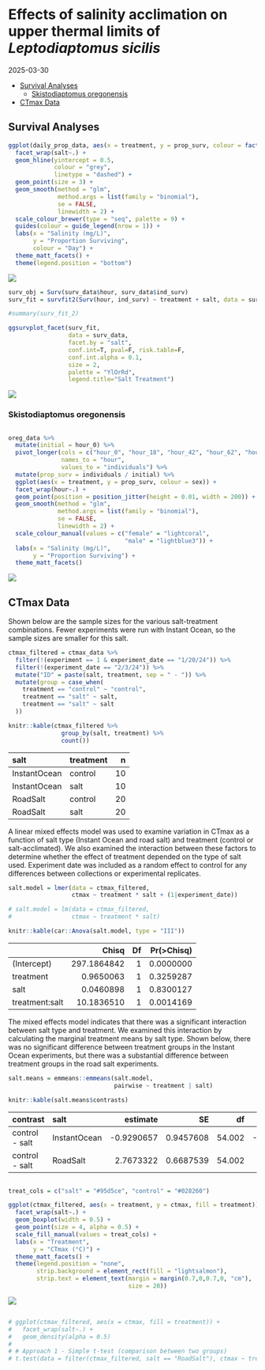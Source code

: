 Effects of salinity acclimation on upper thermal limits of
*Leptodiaptomus sicilis*
================
2025-03-30

- [Survival Analyses](#survival-analyses)
  - [Skistodiaptomus oregonensis](#skistodiaptomus-oregonensis)
- [CTmax Data](#ctmax-data)

## Survival Analyses

``` r
ggplot(daily_prop_data, aes(x = treatment, y = prop_surv, colour = factor(exp_day))) + 
  facet_wrap(salt~.) + 
  geom_hline(yintercept = 0.5,
             colour = "grey", 
             linetype = "dashed") + 
  geom_point(size = 3) + 
  geom_smooth(method = "glm", 
              method.args = list(family = "binomial"), 
              se = FALSE,
              linewidth = 2) + 
  scale_colour_brewer(type = "seq", palette = 9) + 
  guides(colour = guide_legend(nrow = 1)) + 
  labs(x = "Salinity (mg/L)",
       y = "Proportion Surviving",
       colour = "Day") + 
  theme_matt_facets() + 
  theme(legend.position = "bottom")
```

<img src="../Figures/report/unnamed-chunk-1-1.png" style="display: block; margin: auto;" />

``` r
surv_obj = Surv(surv_data$hour, surv_data$ind_surv)
surv_fit = survfit2(Surv(hour, ind_surv) ~ treatment + salt, data = surv_data)

#summary(surv_fit_2)

ggsurvplot_facet(surv_fit, 
                 data = surv_data,
                 facet.by = "salt",
                 conf.int=T, pval=F, risk.table=F, 
                 conf.int.alpha = 0.1,
                 size = 2,
                 palette = "YlOrRd",
                 legend.title="Salt Treatment")
```

<img src="../Figures/report/unnamed-chunk-2-1.png" style="display: block; margin: auto;" />

### Skistodiaptomus oregonensis

``` r

oreg_data %>% 
  mutate(initial = hour_0) %>% 
  pivot_longer(cols = c("hour_0", "hour_18", "hour_42", "hour_62", "hour_86"), 
               names_to = "hour", 
               values_to = "individuals") %>% 
  mutate(prop_surv = individuals / initial) %>% 
  ggplot(aes(x = treatment, y = prop_surv, colour = sex)) +
  facet_wrap(hour~.) + 
  geom_point(position = position_jitter(height = 0.01, width = 200)) + 
  geom_smooth(method = "glm", 
              method.args = list(family = "binomial"), 
              se = FALSE,
              linewidth = 2) + 
  scale_colour_manual(values = c("female" = "lightcoral", 
                                 "male" = "lightblue3")) + 
  labs(x = "Salinity (mg/L)", 
       y = "Proportion Surviving") + 
  theme_matt_facets()
```

<img src="../Figures/report/unnamed-chunk-4-1.png" style="display: block; margin: auto;" />

## CTmax Data

Shown below are the sample sizes for the various salt-treatment
combinations. Fewer experiments were run with Instant Ocean, so the
sample sizes are smaller for this salt.

``` r
ctmax_filtered = ctmax_data %>% 
  filter(!(experiment == 1 & experiment_date == "1/20/24")) %>% 
  filter(!(experiment_date == "2/3/24")) %>% 
  mutate("ID" = paste(salt, treatment, sep = " - ")) %>% 
  mutate(group = case_when(
    treatment == "control" ~ "control",
    treatment == "salt" ~ salt,
    treatment == "salt" ~ salt
  ))

knitr::kable(ctmax_filtered %>% 
               group_by(salt, treatment) %>%  
               count())
```

| salt         | treatment |   n |
|:-------------|:----------|----:|
| InstantOcean | control   |  10 |
| InstantOcean | salt      |  10 |
| RoadSalt     | control   |  20 |
| RoadSalt     | salt      |  20 |

A linear mixed effects model was used to examine variation in CTmax as a
function of salt type (Instant Ocean and road salt) and treatment
(control or salt-acclimated). We also examined the interaction between
these factors to determine whether the effect of treatment depended on
the type of salt used. Experiment date was included as a random effect
to control for any differences between collections or experimental
replicates.

``` r
salt.model = lmer(data = ctmax_filtered,
                  ctmax ~ treatment * salt + (1|experiment_date))

# salt.model = lm(data = ctmax_filtered,
#                 ctmax ~ treatment * salt)

knitr::kable(car::Anova(salt.model, type = "III"))
```

|                |       Chisq |  Df | Pr(\>Chisq) |
|:---------------|------------:|----:|------------:|
| (Intercept)    | 297.1864842 |   1 |   0.0000000 |
| treatment      |   0.9650063 |   1 |   0.3259287 |
| salt           |   0.0460898 |   1 |   0.8300127 |
| treatment:salt |  10.1836510 |   1 |   0.0014169 |

The mixed effects model indicates that there was a significant
interaction between salt type and treatment. We examined this
interaction by calculating the marginal treatment means by salt type.
Shown below, there was no significant difference between treatment
groups in the Instant Ocean experiments, but there was a substantial
difference between treatment groups in the road salt experiments.

``` r
salt.means = emmeans::emmeans(salt.model,
                              pairwise ~ treatment | salt)

knitr::kable(salt.means$contrasts)
```

| contrast       | salt         |   estimate |        SE |     df |    t.ratio |   p.value |
|:---------------|:-------------|-----------:|----------:|-------:|-----------:|----------:|
| control - salt | InstantOcean | -0.9290657 | 0.9457608 | 54.002 | -0.9823474 | 0.3303095 |
| control - salt | RoadSalt     |  2.7673322 | 0.6687539 | 54.002 |  4.1380427 | 0.0001234 |

``` r

treat_cols = c("salt" = "#95d5ce", "control" = "#028260")

ggplot(ctmax_filtered, aes(x = treatment, y = ctmax, fill = treatment)) +
  facet_wrap(salt~.) + 
  geom_boxplot(width = 0.5) +
  geom_point(size = 4, alpha = 0.5) + 
  scale_fill_manual(values = treat_cols) + 
  labs(x = "Treatment", 
       y = "CTmax (°C)") + 
  theme_matt_facets() + 
  theme(legend.position = "none",
        strip.background = element_rect(fill = "lightsalmon"),
        strip.text = element_text(margin = margin(0.7,0,0.7,0, "cm"),
                                  size = 20))
```

<img src="../Figures/report/plot-for-poster-1.png" style="display: block; margin: auto;" />

``` r

# ggplot(ctmax_filtered, aes(x = ctmax, fill = treatment)) + 
#   facet_wrap(salt~.) + 
#   geom_density(alpha = 0.5)
# 
# # Approach 1 - Simple t-test (comparison between two groups)
# t.test(data = filter(ctmax_filtered, salt == "RoadSalt"), ctmax ~ treatment)
```
